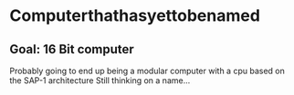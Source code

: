 # Computerthathasyettobenamed
## Goal: 16 Bit computer 
Probably going to end up being a modular computer with a cpu based on the SAP-1 architecture
Still thinking on a name...
